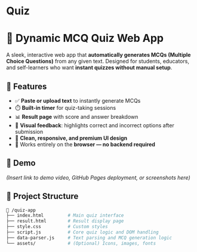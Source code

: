 # Quiz
# 🧠 Dynamic MCQ Quiz Web App

A sleek, interactive web app that **automatically generates MCQs (Multiple Choice Questions)** from any given text. Designed for students, educators, and self-learners who want **instant quizzes without manual setup**.

## 🚀 Features

- ✅ **Paste or upload text** to instantly generate MCQs  
- ⏱️ **Built-in timer** for quiz-taking sessions  
- 📊 **Result page** with score and answer breakdown  
- 🎯 **Visual feedback**: highlights correct and incorrect options after submission  
- 💎 **Clean, responsive, and premium UI design**  
- 📁 Works entirely on the **browser — no backend required**

## 📸 Demo

*(Insert link to demo video, GitHub Pages deployment, or screenshots here)*

## 📂 Project Structure

```bash
📁 /quiz-app
├── index.html         # Main quiz interface
├── result.html        # Result display page
├── style.css          # Custom styles
├── script.js          # Core quiz logic and DOM handling
├── data-parser.js     # Text parsing and MCQ generation logic
└── assets/            # (Optional) Icons, images, fonts
